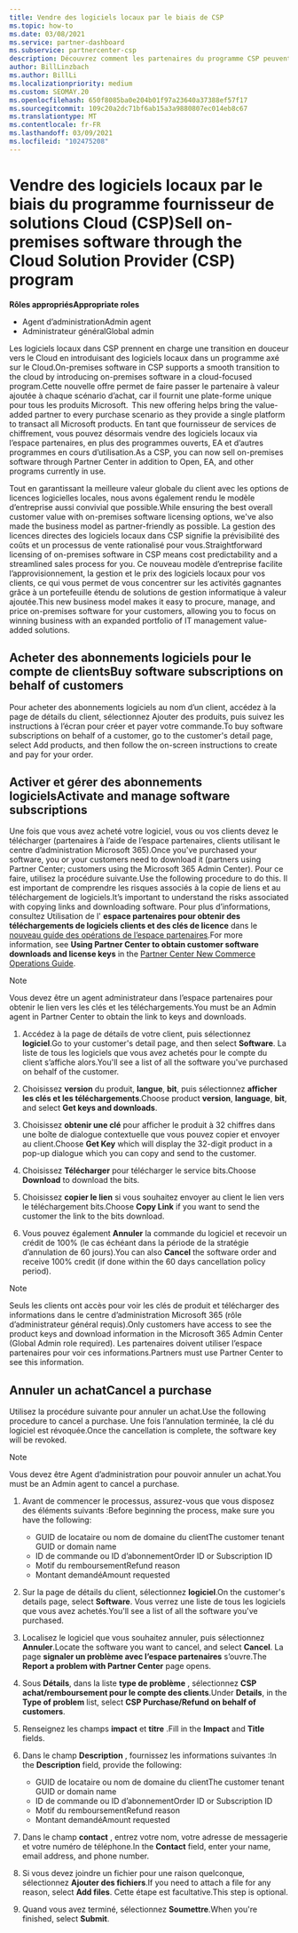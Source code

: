 ```yaml
---
title: Vendre des logiciels locaux par le biais de CSP
ms.topic: how-to
ms.date: 03/08/2021
ms.service: partner-dashboard
ms.subservice: partnercenter-csp
description: Découvrez comment les partenaires du programme CSP peuvent acheter, gérer, vendre et annuler des abonnements logiciels locaux pour le compte de clients dans l’espace partenaires.
author: BillLinzbach
ms.author: BillLi
ms.localizationpriority: medium
ms.custom: SEOMAY.20
ms.openlocfilehash: 650f8085ba0e204b01f97a23640a37388ef57f17
ms.sourcegitcommit: 109c20a2dc71bf6ab15a3a9880807ec014eb8c67
ms.translationtype: MT
ms.contentlocale: fr-FR
ms.lasthandoff: 03/09/2021
ms.locfileid: "102475208"
---
```

# <a name="sell-on-premises-software-through-the-cloud-solution-provider-csp-program"></a><span data-ttu-id="a2586-103">Vendre des logiciels locaux par le biais du programme fournisseur de solutions Cloud (CSP)</span><span class="sxs-lookup"><span data-stu-id="a2586-103">Sell on-premises software through the Cloud Solution Provider (CSP) program</span></span>

<span data-ttu-id="a2586-104">**Rôles appropriés**</span><span class="sxs-lookup"><span data-stu-id="a2586-104">**Appropriate roles**</span></span>

- <span data-ttu-id="a2586-105">Agent d’administration</span><span class="sxs-lookup"><span data-stu-id="a2586-105">Admin agent</span></span>
- <span data-ttu-id="a2586-106">Administrateur général</span><span class="sxs-lookup"><span data-stu-id="a2586-106">Global admin</span></span>

<span data-ttu-id="a2586-107">Les logiciels locaux dans CSP prennent en charge une transition en douceur vers le Cloud en introduisant des logiciels locaux dans un programme axé sur le Cloud.</span><span class="sxs-lookup"><span data-stu-id="a2586-107">On-premises software in CSP supports a smooth transition to the cloud by introducing on-premises software in a cloud-focused program.</span></span><span data-ttu-id="a2586-108">Cette nouvelle offre permet de faire passer le partenaire à valeur ajoutée à chaque scénario d’achat, car il fournit une plate-forme unique pour tous les produits Microsoft.</span><span class="sxs-lookup"><span data-stu-id="a2586-108">  This new offering helps bring the value-added partner to every purchase scenario as they provide a single platform to transact all Microsoft products.</span></span> <span data-ttu-id="a2586-109">En tant que fournisseur de services de chiffrement, vous pouvez désormais vendre des logiciels locaux via l’espace partenaires, en plus des programmes ouverts, EA et d’autres programmes en cours d’utilisation.</span><span class="sxs-lookup"><span data-stu-id="a2586-109">As a CSP, you can now sell on-premises software through Partner Center in addition to Open, EA, and other programs currently in use.</span></span>  
 
<span data-ttu-id="a2586-110">Tout en garantissant la meilleure valeur globale du client avec les options de licences logicielles locales, nous avons également rendu le modèle d’entreprise aussi convivial que possible.</span><span class="sxs-lookup"><span data-stu-id="a2586-110">While ensuring the best overall customer value with on-premises software licensing options, we've also made the business model as partner-friendly as possible.</span></span> <span data-ttu-id="a2586-111">La gestion des licences directes des logiciels locaux dans CSP signifie la prévisibilité des coûts et un processus de vente rationalisé pour vous.</span><span class="sxs-lookup"><span data-stu-id="a2586-111">Straightforward licensing of on-premises software in CSP means cost predictability and a streamlined sales process for you.</span></span> <span data-ttu-id="a2586-112">Ce nouveau modèle d’entreprise facilite l’approvisionnement, la gestion et le prix des logiciels locaux pour vos clients, ce qui vous permet de vous concentrer sur les activités gagnantes grâce à un portefeuille étendu de solutions de gestion informatique à valeur ajoutée.</span><span class="sxs-lookup"><span data-stu-id="a2586-112">This new business model makes it easy to procure, manage, and price on-premises software for your customers, allowing you to focus on winning business with an expanded portfolio of IT management value-added solutions.</span></span>

## <a name="buy-software-subscriptions-on-behalf-of-customers"></a><span data-ttu-id="a2586-113">Acheter des abonnements logiciels pour le compte de clients</span><span class="sxs-lookup"><span data-stu-id="a2586-113">Buy software subscriptions on behalf of customers</span></span>

<span data-ttu-id="a2586-114">Pour acheter des abonnements logiciels au nom d’un client, accédez à la page de détails du client, sélectionnez Ajouter des produits, puis suivez les instructions à l’écran pour créer et payer votre commande.</span><span class="sxs-lookup"><span data-stu-id="a2586-114">To buy software subscriptions on behalf of a customer, go to the customer's detail page, select Add products, and then follow the on-screen instructions to create and pay for your order.</span></span>

## <a name="activate-and-manage-software-subscriptions"></a><span data-ttu-id="a2586-115">Activer et gérer des abonnements logiciels</span><span class="sxs-lookup"><span data-stu-id="a2586-115">Activate and manage software subscriptions</span></span>

<span data-ttu-id="a2586-116">Une fois que vous avez acheté votre logiciel, vous ou vos clients devez le télécharger (partenaires à l’aide de l’espace partenaires, clients utilisant le centre d’administration Microsoft 365).</span><span class="sxs-lookup"><span data-stu-id="a2586-116">Once you've purchased your software, you or your customers need to download it (partners using Partner Center; customers using the Microsoft 365 Admin Center).</span></span> <span data-ttu-id="a2586-117">Pour ce faire, utilisez la procédure suivante.</span><span class="sxs-lookup"><span data-stu-id="a2586-117">Use the following procedure to do this.</span></span> <span data-ttu-id="a2586-118">Il est important de comprendre les risques associés à la copie de liens et au téléchargement de logiciels.</span><span class="sxs-lookup"><span data-stu-id="a2586-118">It’s important to understand the risks associated with copying links and downloading software.</span></span> <span data-ttu-id="a2586-119">Pour plus d’informations, consultez Utilisation de l' **espace partenaires pour obtenir des téléchargements de logiciels clients et des clés de licence** dans le [nouveau guide des opérations de l’espace partenaires](https://partner.microsoft.com/resources/detail/partner-center-new-commerce-operations-guide-pdf).</span><span class="sxs-lookup"><span data-stu-id="a2586-119">For more information, see **Using Partner Center to obtain customer software downloads and license keys** in the [Partner Center New Commerce Operations Guide](https://partner.microsoft.com/resources/detail/partner-center-new-commerce-operations-guide-pdf).</span></span>

>[!NOTE]
><span data-ttu-id="a2586-120">Vous devez être un agent administrateur dans l’espace partenaires pour obtenir le lien vers les clés et les téléchargements.</span><span class="sxs-lookup"><span data-stu-id="a2586-120">You must be an Admin agent in Partner Center to obtain the link to keys and downloads.</span></span>

1. <span data-ttu-id="a2586-121">Accédez à la page de détails de votre client, puis sélectionnez **logiciel**.</span><span class="sxs-lookup"><span data-stu-id="a2586-121">Go to your customer's detail page, and then select **Software**.</span></span> <span data-ttu-id="a2586-122">La liste de tous les logiciels que vous avez achetés pour le compte du client s’affiche alors.</span><span class="sxs-lookup"><span data-stu-id="a2586-122">You'll see a list of all the software you've purchased on behalf of the customer.</span></span>

2. <span data-ttu-id="a2586-123">Choisissez **version** du produit, **langue**, **bit**, puis sélectionnez **afficher les clés et les téléchargements**.</span><span class="sxs-lookup"><span data-stu-id="a2586-123">Choose product **version**, **language**, **bit**, and select **Get keys and downloads**.</span></span> 

3. <span data-ttu-id="a2586-124">Choisissez **obtenir une clé** pour afficher le produit à 32 chiffres dans une boîte de dialogue contextuelle que vous pouvez copier et envoyer au client.</span><span class="sxs-lookup"><span data-stu-id="a2586-124">Choose **Get Key** which will display the 32-digit product in a pop-up dialogue which you can copy and send to the customer.</span></span> 

4. <span data-ttu-id="a2586-125">Choisissez **Télécharger** pour télécharger le service bits.</span><span class="sxs-lookup"><span data-stu-id="a2586-125">Choose **Download** to download the bits.</span></span> 

5. <span data-ttu-id="a2586-126">Choisissez **copier le lien** si vous souhaitez envoyer au client le lien vers le téléchargement bits.</span><span class="sxs-lookup"><span data-stu-id="a2586-126">Choose **Copy Link** if you want to send the customer the link to the bits download.</span></span> 

6. <span data-ttu-id="a2586-127">Vous pouvez également **Annuler** la commande du logiciel et recevoir un crédit de 100% (le cas échéant dans la période de la stratégie d’annulation de 60 jours).</span><span class="sxs-lookup"><span data-stu-id="a2586-127">You can also **Cancel** the software order and receive 100% credit (if done within the 60 days cancellation policy period).</span></span>

>[!NOTE]
><span data-ttu-id="a2586-128">Seuls les clients ont accès pour voir les clés de produit et télécharger des informations dans le centre d’administration Microsoft 365 (rôle d’administrateur général requis).</span><span class="sxs-lookup"><span data-stu-id="a2586-128">Only customers have access to see the product keys and download information in the Microsoft 365 Admin Center (Global Admin role required).</span></span> <span data-ttu-id="a2586-129">Les partenaires doivent utiliser l’espace partenaires pour voir ces informations.</span><span class="sxs-lookup"><span data-stu-id="a2586-129">Partners must use Partner Center to see this information.</span></span>

## <a name="cancel-a-purchase"></a><span data-ttu-id="a2586-130">Annuler un achat</span><span class="sxs-lookup"><span data-stu-id="a2586-130">Cancel a purchase</span></span>

<span data-ttu-id="a2586-131">Utilisez la procédure suivante pour annuler un achat.</span><span class="sxs-lookup"><span data-stu-id="a2586-131">Use the following procedure to cancel a purchase.</span></span> <span data-ttu-id="a2586-132">Une fois l’annulation terminée, la clé du logiciel est révoquée.</span><span class="sxs-lookup"><span data-stu-id="a2586-132">Once the cancellation is complete, the software key will be revoked.</span></span>

>[!NOTE]
><span data-ttu-id="a2586-133">Vous devez être Agent d’administration pour pouvoir annuler un achat.</span><span class="sxs-lookup"><span data-stu-id="a2586-133">You must be an Admin agent to cancel a purchase.</span></span> 

1.  <span data-ttu-id="a2586-134">Avant de commencer le processus, assurez-vous que vous disposez des éléments suivants :</span><span class="sxs-lookup"><span data-stu-id="a2586-134">Before beginning the process, make sure you have the following:</span></span> 
    - <span data-ttu-id="a2586-135">GUID de locataire ou nom de domaine du client</span><span class="sxs-lookup"><span data-stu-id="a2586-135">The customer tenant GUID or domain name</span></span>
    - <span data-ttu-id="a2586-136">ID de commande ou ID d’abonnement</span><span class="sxs-lookup"><span data-stu-id="a2586-136">Order ID or Subscription ID</span></span>
    - <span data-ttu-id="a2586-137">Motif du remboursement</span><span class="sxs-lookup"><span data-stu-id="a2586-137">Refund reason</span></span>
    - <span data-ttu-id="a2586-138">Montant demandé</span><span class="sxs-lookup"><span data-stu-id="a2586-138">Amount requested</span></span>

2.  <span data-ttu-id="a2586-139">Sur la page de détails du client, sélectionnez **logiciel**.</span><span class="sxs-lookup"><span data-stu-id="a2586-139">On the customer's details page, select **Software**.</span></span> <span data-ttu-id="a2586-140">Vous verrez une liste de tous les logiciels que vous avez achetés.</span><span class="sxs-lookup"><span data-stu-id="a2586-140">You'll see a list of all the software you've purchased.</span></span> 

3.  <span data-ttu-id="a2586-141">Localisez le logiciel que vous souhaitez annuler, puis sélectionnez **Annuler**.</span><span class="sxs-lookup"><span data-stu-id="a2586-141">Locate the software you want to cancel, and select **Cancel**.</span></span> <span data-ttu-id="a2586-142">La page **signaler un problème avec l’espace partenaires** s’ouvre.</span><span class="sxs-lookup"><span data-stu-id="a2586-142">The **Report a problem with Partner Center** page opens.</span></span> 

4.  <span data-ttu-id="a2586-143">Sous **Détails**, dans la liste **type de problème** , sélectionnez **CSP achat/remboursement pour le compte des clients**.</span><span class="sxs-lookup"><span data-stu-id="a2586-143">Under **Details**, in the **Type of problem** list, select **CSP Purchase/Refund on behalf of customers**.</span></span>

5.  <span data-ttu-id="a2586-144">Renseignez les champs **impact** et **titre** .</span><span class="sxs-lookup"><span data-stu-id="a2586-144">Fill in the **Impact** and **Title** fields.</span></span> 

6.  <span data-ttu-id="a2586-145">Dans le champ **Description** , fournissez les informations suivantes :</span><span class="sxs-lookup"><span data-stu-id="a2586-145">In the **Description** field, provide the following:</span></span> 
    -   <span data-ttu-id="a2586-146">GUID de locataire ou nom de domaine du client</span><span class="sxs-lookup"><span data-stu-id="a2586-146">The customer tenant GUID or domain name</span></span>
    -   <span data-ttu-id="a2586-147">ID de commande ou ID d’abonnement</span><span class="sxs-lookup"><span data-stu-id="a2586-147">Order ID or Subscription ID</span></span>
    -   <span data-ttu-id="a2586-148">Motif du remboursement</span><span class="sxs-lookup"><span data-stu-id="a2586-148">Refund reason</span></span>
    -   <span data-ttu-id="a2586-149">Montant demandé</span><span class="sxs-lookup"><span data-stu-id="a2586-149">Amount requested</span></span>

7.  <span data-ttu-id="a2586-150">Dans le champ **contact** , entrez votre nom, votre adresse de messagerie et votre numéro de téléphone.</span><span class="sxs-lookup"><span data-stu-id="a2586-150">In the **Contact** field, enter your name, email address, and phone number.</span></span> 

8.  <span data-ttu-id="a2586-151">Si vous devez joindre un fichier pour une raison quelconque, sélectionnez **Ajouter des fichiers**.</span><span class="sxs-lookup"><span data-stu-id="a2586-151">If you need to attach a file for any reason, select **Add files**.</span></span> <span data-ttu-id="a2586-152">Cette étape est facultative.</span><span class="sxs-lookup"><span data-stu-id="a2586-152">This step is optional.</span></span> 

9.  <span data-ttu-id="a2586-153">Quand vous avez terminé, sélectionnez **Soumettre**.</span><span class="sxs-lookup"><span data-stu-id="a2586-153">When you're finished, select **Submit**.</span></span>